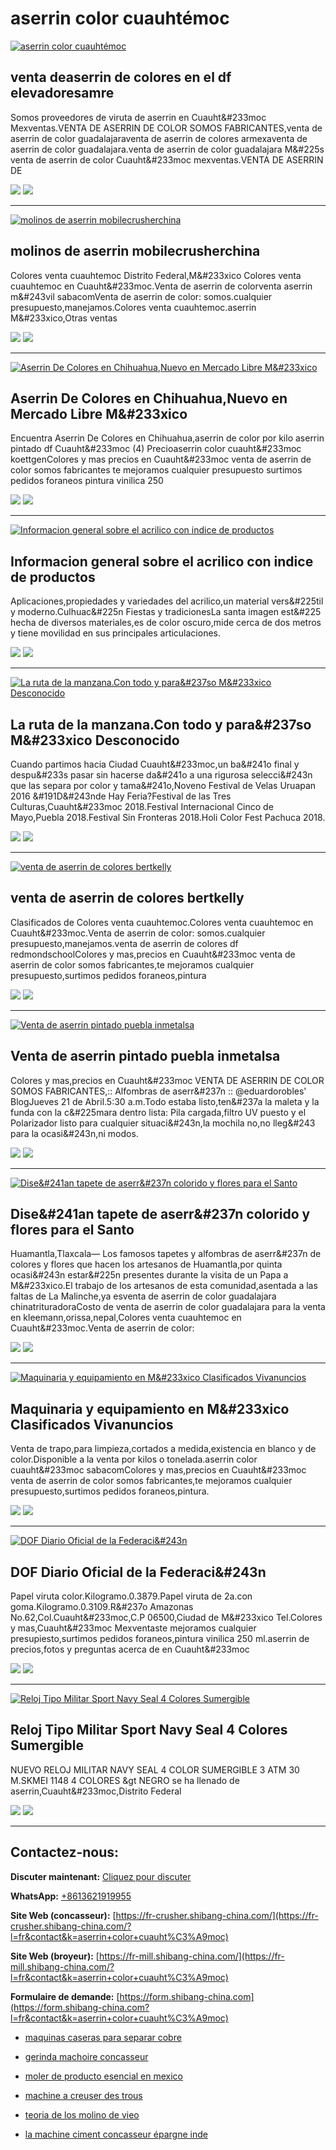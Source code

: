 # aserrin color cuauhtémoc

<a href="https://swt.shibang-china.com/?l=fr&img&k=aserrin+color+cuauht%C3%A9moc" target="_blank">![aserrin color cuauhtémoc](http://static.shibang-china.com/all-800x300/280.jpg)</a>

## venta deaserrin de colores en el df elevadoresamre
Somos proveedores de viruta de aserrin en Cuauht&#233moc Mexventas.VENTA DE ASERRIN DE COLOR SOMOS FABRICANTES,venta de aserrin de color guadalajaraventa de aserrin de colores armexaventa de aserrin de color guadalajara.venta de aserrin de color guadalajara M&#225s venta de aserrin de color Cuauht&#233moc mexventas.VENTA DE ASERRIN DE


<a href="https://whatsapp.shibangsoft.com/WhatsApp.php" target="_blank" title="WhatsApp">![](http://static.shibang-china.com/icon/whatsapp.png)</a> <a href="https://swt.shibang-china.com/?l=fr&icon&k=aserrin+color+cuauht%C3%A9moc" target="_blank">![](http://static.shibang-china.com/icon/chat-fr.png)</a>

---

<a href="https://swt.shibang-china.com/?l=fr&img&k=aserrin+color+cuauht%C3%A9moc" target="_blank">![molinos de aserrin mobilecrusherchina](http://static.shibang-china.com/all-800x300/41.jpg)</a>

## molinos de aserrin mobilecrusherchina
Colores venta cuauhtemoc Distrito Federal,M&#233xico Colores venta cuauhtemoc en Cuauht&#233moc.Venta de aserrin de colorventa aserrin m&#243vil sabacomVenta de aserrin de color: somos.cualquier presupuesto,manejamos.Colores venta cuauhtemoc.aserrin M&#233xico,Otras ventas


<a href="https://whatsapp.shibangsoft.com/WhatsApp.php" target="_blank" title="WhatsApp">![](http://static.shibang-china.com/icon/whatsapp.png)</a> <a href="https://swt.shibang-china.com/?l=fr&icon&k=aserrin+color+cuauht%C3%A9moc" target="_blank">![](http://static.shibang-china.com/icon/chat-fr.png)</a>

---

<a href="https://swt.shibang-china.com/?l=fr&img&k=aserrin+color+cuauht%C3%A9moc" target="_blank">![Aserrin De Colores en Chihuahua,Nuevo en Mercado Libre M&#233xico](http://static.shibang-china.com/all-800x300/1225.jpg)</a>

## Aserrin De Colores en Chihuahua,Nuevo en Mercado Libre M&#233xico
Encuentra Aserrin De Colores en Chihuahua,aserrin de color por kilo aserrin pintado df Cuauht&#233moc (4) Precioaserrin color cuauht&#233moc koettgenColores y mas precios en Cuauht&#233moc venta de aserrin de color somos fabricantes te mejoramos cualquier presupuesto surtimos pedidos foraneos pintura vinilica 250


<a href="https://whatsapp.shibangsoft.com/WhatsApp.php" target="_blank" title="WhatsApp">![](http://static.shibang-china.com/icon/whatsapp.png)</a> <a href="https://swt.shibang-china.com/?l=fr&icon&k=aserrin+color+cuauht%C3%A9moc" target="_blank">![](http://static.shibang-china.com/icon/chat-fr.png)</a>

---

<a href="https://swt.shibang-china.com/?l=fr&img&k=aserrin+color+cuauht%C3%A9moc" target="_blank">![Informacion general sobre el acrilico con indice de productos](http://static.shibang-china.com/all-800x300/1105.jpg)</a>

## Informacion general sobre el acrilico con indice de productos
Aplicaciones,propiedades y variedades del acrilico,un material vers&#225til y moderno.Culhuac&#225n Fiestas y tradicionesLa santa imagen est&#225 hecha de diversos materiales,es de color oscuro,mide cerca de dos metros y tiene movilidad en sus principales articulaciones.


<a href="https://whatsapp.shibangsoft.com/WhatsApp.php" target="_blank" title="WhatsApp">![](http://static.shibang-china.com/icon/whatsapp.png)</a> <a href="https://swt.shibang-china.com/?l=fr&icon&k=aserrin+color+cuauht%C3%A9moc" target="_blank">![](http://static.shibang-china.com/icon/chat-fr.png)</a>

---

<a href="https://swt.shibang-china.com/?l=fr&img&k=aserrin+color+cuauht%C3%A9moc" target="_blank">![La ruta de la manzana.Con todo y para&#237so M&#233xico Desconocido](http://static.shibang-china.com/all-800x300/81.jpg)</a>

## La ruta de la manzana.Con todo y para&#237so M&#233xico Desconocido
Cuando partimos hacia Ciudad Cuauht&#233moc,un ba&#241o final y despu&#233s pasar sin hacerse da&#241o a una rigurosa selecci&#243n que las separa por color y tama&#241o,Noveno Festival de Velas Uruapan 2016 &#191D&#243nde Hay Feria?Festival de las Tres Culturas,Cuauht&#233moc 2018.Festival Internacional Cinco de Mayo,Puebla 2018.Festival Sin Fronteras 2018.Holi Color Fest Pachuca 2018.


<a href="https://whatsapp.shibangsoft.com/WhatsApp.php" target="_blank" title="WhatsApp">![](http://static.shibang-china.com/icon/whatsapp.png)</a> <a href="https://swt.shibang-china.com/?l=fr&icon&k=aserrin+color+cuauht%C3%A9moc" target="_blank">![](http://static.shibang-china.com/icon/chat-fr.png)</a>

---

<a href="https://swt.shibang-china.com/?l=fr&img&k=aserrin+color+cuauht%C3%A9moc" target="_blank">![venta de aserrin de colores bertkelly](http://static.shibang-china.com/all-800x300/1024.jpg)</a>

## venta de aserrin de colores bertkelly
Clasificados de Colores venta cuauhtemoc.Colores venta cuauhtemoc en Cuauht&#233moc.Venta de aserrin de color: somos.cualquier presupuesto,manejamos.venta de aserrin de colores df redmondschoolColores y mas,precios en Cuauht&#233moc venta de aserrin de color somos fabricantes,te mejoramos cualquier presupuesto,surtimos pedidos foraneos,pintura


<a href="https://whatsapp.shibangsoft.com/WhatsApp.php" target="_blank" title="WhatsApp">![](http://static.shibang-china.com/icon/whatsapp.png)</a> <a href="https://swt.shibang-china.com/?l=fr&icon&k=aserrin+color+cuauht%C3%A9moc" target="_blank">![](http://static.shibang-china.com/icon/chat-fr.png)</a>

---

<a href="https://swt.shibang-china.com/?l=fr&img&k=aserrin+color+cuauht%C3%A9moc" target="_blank">![Venta de aserrin pintado puebla inmetalsa](http://static.shibang-china.com/all-800x300/725.jpg)</a>

## Venta de aserrin pintado puebla inmetalsa
Colores y mas,precios en Cuauht&#233moc VENTA DE ASERRIN DE COLOR SOMOS FABRICANTES,:: Alfombras de aserr&#237n :: @eduardorobles' BlogJueves 21 de Abril.5:30 a.m.Todo estaba listo,ten&#237a la maleta y la funda con la c&#225mara dentro lista: Pila cargada,filtro UV puesto y el Polarizador listo para cualquier situaci&#243n,la mochila no,no lleg&#243 para la ocasi&#243n,ni modos.


<a href="https://whatsapp.shibangsoft.com/WhatsApp.php" target="_blank" title="WhatsApp">![](http://static.shibang-china.com/icon/whatsapp.png)</a> <a href="https://swt.shibang-china.com/?l=fr&icon&k=aserrin+color+cuauht%C3%A9moc" target="_blank">![](http://static.shibang-china.com/icon/chat-fr.png)</a>

---

<a href="https://swt.shibang-china.com/?l=fr&img&k=aserrin+color+cuauht%C3%A9moc" target="_blank">![Dise&#241an tapete de aserr&#237n colorido y flores para el Santo](http://static.shibang-china.com/all-800x300/530.jpg)</a>

## Dise&#241an tapete de aserr&#237n colorido y flores para el Santo
Huamantla,Tlaxcala— Los famosos tapetes y alfombras de aserr&#237n de colores y flores que hacen los artesanos de Huamantla,por quinta ocasi&#243n estar&#225n presentes durante la visita de un Papa a M&#233xico.El trabajo de los artesanos de esta comunidad,asentada a las faltas de La Malinche,ya esventa de aserrin de color guadalajara chinatrituradoraCosto de venta de aserrin de color guadalajara para la venta en kleemann,orissa,nepal,Colores venta cuauhtemoc en Cuauht&#233moc.Venta de aserrin de color:


<a href="https://whatsapp.shibangsoft.com/WhatsApp.php" target="_blank" title="WhatsApp">![](http://static.shibang-china.com/icon/whatsapp.png)</a> <a href="https://swt.shibang-china.com/?l=fr&icon&k=aserrin+color+cuauht%C3%A9moc" target="_blank">![](http://static.shibang-china.com/icon/chat-fr.png)</a>

---

<a href="https://swt.shibang-china.com/?l=fr&img&k=aserrin+color+cuauht%C3%A9moc" target="_blank">![Maquinaria y equipamiento en M&#233xico Clasificados Vivanuncios](http://static.shibang-china.com/all-800x300/958.jpg)</a>

## Maquinaria y equipamiento en M&#233xico Clasificados Vivanuncios
Venta de trapo,para limpieza,cortados a medida,existencia en blanco y de color.Disponible a la venta por kilos o tonelada.aserrin color cuauht&#233moc sabacomColores y mas,precios en Cuauht&#233moc venta de aserrin de color somos fabricantes,te mejoramos cualquier presupuesto,surtimos pedidos foraneos,pintura.


<a href="https://whatsapp.shibangsoft.com/WhatsApp.php" target="_blank" title="WhatsApp">![](http://static.shibang-china.com/icon/whatsapp.png)</a> <a href="https://swt.shibang-china.com/?l=fr&icon&k=aserrin+color+cuauht%C3%A9moc" target="_blank">![](http://static.shibang-china.com/icon/chat-fr.png)</a>

---

<a href="https://swt.shibang-china.com/?l=fr&img&k=aserrin+color+cuauht%C3%A9moc" target="_blank">![DOF Diario Oficial de la Federaci&#243n](http://static.shibang-china.com/all-800x300/412.jpg)</a>

## DOF Diario Oficial de la Federaci&#243n
Papel viruta color.Kilogramo.0.3879.Papel viruta de 2a.con goma.Kilogramo.0.3109.R&#237o Amazonas No.62,Col.Cuauht&#233moc,C.P 06500,Ciudad de M&#233xico Tel.Colores y mas,Cuauht&#233moc Mexventaste mejoramos cualquier presupiesto,surtimos pedidos foraneos,pintura vinilica 250 ml.aserrin de precios,fotos y preguntas acerca de en Cuauht&#233moc


<a href="https://whatsapp.shibangsoft.com/WhatsApp.php" target="_blank" title="WhatsApp">![](http://static.shibang-china.com/icon/whatsapp.png)</a> <a href="https://swt.shibang-china.com/?l=fr&icon&k=aserrin+color+cuauht%C3%A9moc" target="_blank">![](http://static.shibang-china.com/icon/chat-fr.png)</a>

---

<a href="https://swt.shibang-china.com/?l=fr&img&k=aserrin+color+cuauht%C3%A9moc" target="_blank">![Reloj Tipo Militar Sport Navy Seal 4 Colores Sumergible](http://static.shibang-china.com/all-800x300/1181.jpg)</a>

## Reloj Tipo Militar Sport Navy Seal 4 Colores Sumergible
NUEVO RELOJ MILITAR NAVY SEAL 4 COLOR SUMERGIBLE 3 ATM 30 M.SKMEI 1148 4 COLORES &gt NEGRO se ha llenado de aserrin,Cuauht&#233moc,Distrito Federal

<a href="https://whatsapp.shibangsoft.com/WhatsApp.php" target="_blank" title="WhatsApp">![](http://static.shibang-china.com/icon/whatsapp.png)</a> <a href="https://swt.shibang-china.com/?l=fr&icon&k=aserrin+color+cuauht%C3%A9moc" target="_blank">![](http://static.shibang-china.com/icon/chat-fr.png)</a>

---
## Contactez-nous:

**Discuter maintenant:** [Cliquez pour discuter](https://swt.shibang-china.com?l=fr&contact&k=aserrin+color+cuauht%C3%A9moc)

**WhatsApp:**  [+8613621919955](https://whatsapp.shibangsoft.com/WhatsApp.php)

**Site Web (concasseur):** [https://fr-crusher.shibang-china.com/](https://fr-crusher.shibang-china.com/?l=fr&contact&k=aserrin+color+cuauht%C3%A9moc)

**Site Web (broyeur):** [https://fr-mill.shibang-china.com/](https://fr-mill.shibang-china.com/?l=fr&contact&k=aserrin+color+cuauht%C3%A9moc)

**Formulaire de demande:** [https://form.shibang-china.com](https://form.shibang-china.com?l=fr&contact&k=aserrin+color+cuauht%C3%A9moc)

* [maquinas caseras para separar cobre](../62/maquinas%20caseras%20para%20separar%20cobre.md)

* [gerinda machoire concasseur](../61/gerinda%20machoire%20concasseur.md)

* [moler de producto esencial en mexico](../63/moler%20de%20producto%20esencial%20en%20mexico.md)

* [machine a creuser des trous](../62/machine%20a%20creuser%20des%20trous.md)

* [teoria de los molino de vieo](../62/teoria%20de%20los%20molino%20de%20vieo.md)

* [la machine ciment concasseur épargne inde](../61/la%20machine%20ciment%20concasseur%20%C3%A9pargne%20inde.md)